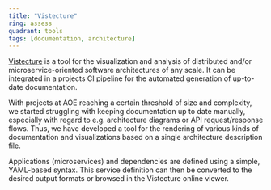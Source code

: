 ```yaml
---
title: "Vistecture"
ring: assess
quadrant: tools
tags: [documentation, architecture]
---
```


[Vistecture](https://vistecture.me/) is a tool for the visualization and analysis of distributed
and/or microservice-oriented software architectures of any scale. It can be integrated in a projects
CI pipeline for the automated generation of up-to-date documentation.

With projects at AOE reaching a certain threshold of size and complexity, we started struggling
with keeping documentation up to date manually, especially with regard to e.g. architecture diagrams
or API request/response flows. Thus, we have developed a tool for the rendering of various kinds
of documentation and visualizations based on a single architecture description file.

Applications (microservices) and dependencies are defined using a simple, YAML-based syntax. This
service definition can then be converted to the desired output formats or browsed in the Vistecture
online viewer.
